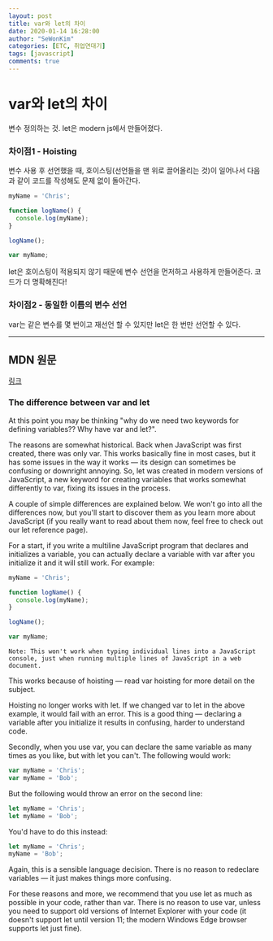 ```yaml
---
layout: post
title: var와 let의 차이 
date: 2020-01-14 16:28:00
author: "SeWonKim"
categories: [ETC, 취업연대기]
tags: [javascript]
comments: true
---
```


# var와 let의 차이

변수 정의하는 것. let은 modern js에서 만들어졌다.

### 차이점1 - Hoisting

변수 사용 후 선언했을 때, 호이스팅(선언들을 맨 위로 끌어올리는 것)이 일어나서 다음과 같이 코드를 작성해도 문제 없이 돌아간다.

```javascript
myName = 'Chris';

function logName() {
  console.log(myName);
}

logName();

var myName;
```

let은 호이스팅이 적용되지 않기 때문에 변수 선언을 먼저하고 사용하게 만들어준다. 코드가 더 명확해진다!



### 차이점2 - 동일한 이름의 변수 선언

var는 같은 변수를 몇 번이고 재선언 할 수 있지만 let은 한 번만 선언할 수 있다.


---

## MDN 원문

[링크](https://developer.mozilla.org/en-US/docs/Learn/JavaScript/First_steps/Variables#The_difference_between_var_and_let)

### The difference between var and let

At this point you may be thinking "why do we need two keywords for defining variables?? Why have var and let?".

The reasons are somewhat historical. Back when JavaScript was first created, there was only var. This works basically fine in most cases, but it has some issues in the way it works — its design can sometimes be confusing or downright annoying. So, let was created in modern versions of JavaScript, a new keyword for creating variables that works somewhat differently to var, fixing its issues in the process.

A couple of simple differences are explained below. We won't go into all the differences now, but you'll start to discover them as you learn more about JavaScript (if you really want to read about them now, feel free to check out our let reference page).

For a start, if you write a multiline JavaScript program that declares and initializes a variable, you can actually declare a variable with var after you initialize it and it will still work. For example:

```javascript
myName = 'Chris';

function logName() {
  console.log(myName);
}

logName();

var myName;
```

`Note: This won't work when typing individual lines into a JavaScript console, just when running multiple lines of JavaScript in a web document.`

This works because of hoisting — read var hoisting for more detail on the subject.

Hoisting no longer works with let. If we changed var to let in the above example, it would fail with an error. This is a good thing — declaring a variable after you initialize it results in confusing, harder to understand code.

Secondly, when you use var, you can declare the same variable as many times as you like, but with let you can't. The following would work:

```javascript
var myName = 'Chris';
var myName = 'Bob';
```
But the following would throw an error on the second line:

```javascript
let myName = 'Chris';
let myName = 'Bob';
```
You'd have to do this instead:

```javascript
let myName = 'Chris';
myName = 'Bob';
```
Again, this is a sensible language decision. There is no reason to redeclare variables — it just makes things more confusing.

For these reasons and more, we recommend that you use let as much as possible in your code, rather than var. There is no reason to use var, unless you need to support old versions of Internet Explorer with your code (it doesn't support let until version 11; the modern Windows Edge browser supports let just fine).
